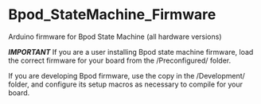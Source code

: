 # Bpod_StateMachine_Firmware
Arduino firmware for Bpod State Machine (all hardware versions)

***IMPORTANT***
If you are a user installing Bpod state machine firmware, load the correct firmware for your board from the /Preconfigured/ folder.

If you are developing Bpod firmware, use the copy in the /Development/ folder, and configure its setup macros as necessary to compile for your board. 